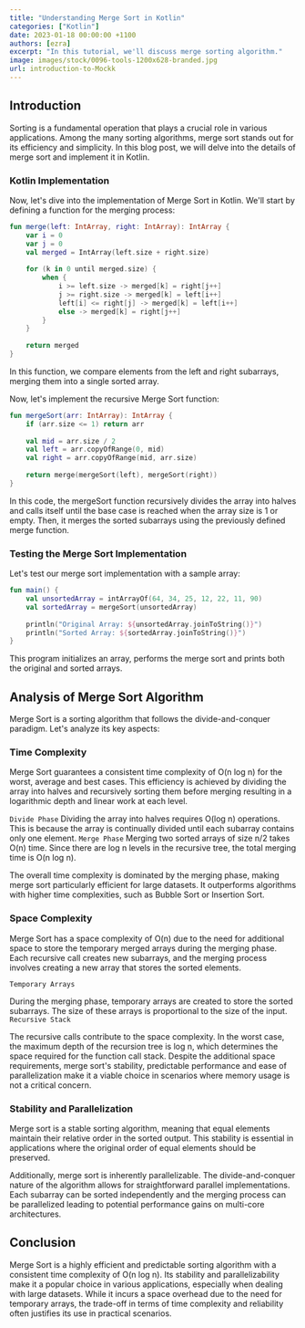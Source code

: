 ```yaml
---
title: "Understanding Merge Sort in Kotlin"
categories: ["Kotlin"]
date: 2023-01-18 00:00:00 +1100 
authors: [ezra]
excerpt: "In this tutorial, we'll discuss merge sorting algorithm."
image: images/stock/0096-tools-1200x628-branded.jpg
url: introduction-to-Mockk
---
```

## Introduction

Sorting is a fundamental operation that plays a crucial role in various applications. Among the many sorting algorithms, merge sort stands out for its efficiency and simplicity. In this blog post, we will delve into the details of merge sort and implement it in Kotlin.

### Kotlin Implementation
Now, let's dive into the implementation of Merge Sort in Kotlin. We'll start by defining a function for the merging process:

```kotlin
fun merge(left: IntArray, right: IntArray): IntArray {
    var i = 0
    var j = 0
    val merged = IntArray(left.size + right.size)
    
    for (k in 0 until merged.size) {
        when {
            i >= left.size -> merged[k] = right[j++]
            j >= right.size -> merged[k] = left[i++]
            left[i] <= right[j] -> merged[k] = left[i++]
            else -> merged[k] = right[j++]
        }
    }
    
    return merged
}
```
In this function, we compare elements from the left and right subarrays, merging them into a single sorted array.

Now, let's implement the recursive Merge Sort function:

```kotlin
fun mergeSort(arr: IntArray): IntArray {
    if (arr.size <= 1) return arr
    
    val mid = arr.size / 2
    val left = arr.copyOfRange(0, mid)
    val right = arr.copyOfRange(mid, arr.size)
    
    return merge(mergeSort(left), mergeSort(right))
}
```

In this code, the mergeSort function recursively divides the array into halves and calls itself until the base case is reached when the array size is 1 or empty. Then, it merges the sorted subarrays using the previously defined merge function.

### Testing the Merge Sort Implementation
Let's test our merge sort implementation with a sample array:
```kotlin
fun main() {
    val unsortedArray = intArrayOf(64, 34, 25, 12, 22, 11, 90)
    val sortedArray = mergeSort(unsortedArray)
    
    println("Original Array: ${unsortedArray.joinToString()}")
    println("Sorted Array: ${sortedArray.joinToString()}")
}
```
This program initializes an array, performs the merge sort and prints both the original and sorted arrays.

## Analysis of Merge Sort Algorithm
Merge Sort is a sorting algorithm that follows the divide-and-conquer paradigm. Let's analyze its key aspects:

### Time Complexity
Merge Sort guarantees a consistent time complexity of O(n log n) for the worst, average and best cases. This efficiency is achieved by dividing the array into halves and recursively sorting them before merging resulting in a logarithmic depth and linear work at each level.

`Divide Phase`
Dividing the array into halves requires O(log n) operations. This is because the array is continually divided until each subarray contains only one element.
`Merge Phase`
Merging two sorted arrays of size n/2 takes O(n) time. Since there are log n levels in the recursive tree, the total merging time is O(n log n).

The overall time complexity is dominated by the merging phase, making merge sort particularly efficient for large datasets. It outperforms algorithms with higher time complexities, such as Bubble Sort or Insertion Sort.

### Space Complexity
Merge Sort has a space complexity of O(n) due to the need for additional space to store the temporary merged arrays during the merging phase. Each recursive call creates new subarrays, and the merging process involves creating a new array that stores the sorted elements.

`Temporary Arrays`

During the merging phase, temporary arrays are created to store the sorted subarrays. The size of these arrays is proportional to the size of the input.
`Recursive Stack`

The recursive calls contribute to the space complexity. In the worst case, the maximum depth of the recursion tree is log n, which determines the space required for the function call stack.
Despite the additional space requirements, merge sort's stability, predictable performance and ease of parallelization make it a viable choice in scenarios where memory usage is not a critical concern.

### Stability and Parallelization
Merge sort is a stable sorting algorithm, meaning that equal elements maintain their relative order in the sorted output. This stability is essential in applications where the original order of equal elements should be preserved.

Additionally, merge sort is inherently parallelizable. The divide-and-conquer nature of the algorithm allows for straightforward parallel implementations. Each subarray can be sorted independently and the merging process can be parallelized leading to potential performance gains on multi-core architectures.

## Conclusion
Merge Sort is a highly efficient and predictable sorting algorithm with a consistent time complexity of O(n log n). Its stability and parallelizability make it a popular choice in various applications, especially when dealing with large datasets. While it incurs a space overhead due to the need for temporary arrays, the trade-off in terms of time complexity and reliability often justifies its use in practical scenarios. 